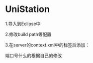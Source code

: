 # UniStation

1.导入到Eclipse中

2.修改build path等配置

3.在server的context.xml中的<context>标签后添加：
  
  <Resource 
  auth="Container" 
  driverClassName="com.mysql.jdbc.Driver"
  maxActive="5" 
  maxIdle="5" 
  maxWait="5" 
  name="jdbc/UniStationDatasource"
  username="root" 
  password="admin123" 
  type="javax.sql.DataSource"
  url="jdbc:mysql://localhost:3307/shopping" />
  
  端口号什么的根据自己的修改
